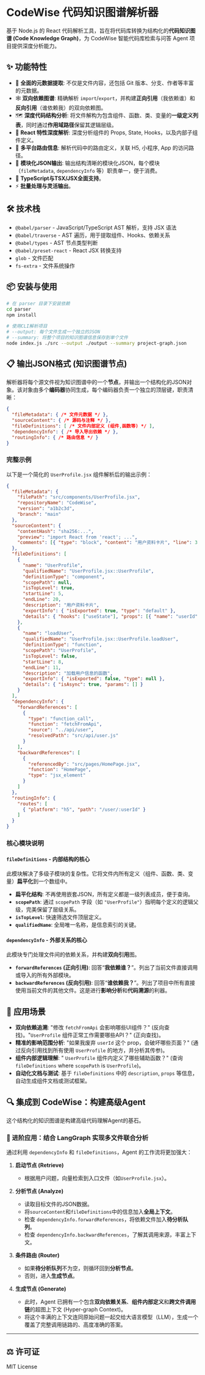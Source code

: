 # CodeWise 代码知识图谱解析器

基于 Node.js 的 React 代码解析工具，旨在将代码库转换为结构化的**代码知识图谱 (Code Knowledge Graph)**，为 CodeWise 智能代码库检索与问答 Agent 项目提供深度分析能力。

## ✨ 功能特性

- 📄 **全面的元数据提取**: 不仅是文件内容，还包括 Git 版本、分支、作者等丰富的元数据。
- 🕸️ **双向依赖图谱**: 精确解析 `import`/`export`，并构建**正向引用**（我依赖谁）和**反向引用**（谁依赖我）的双向依赖图。
- 🗺️ **深度代码结构分析**: 将文件解构为包含组件、函数、类、变量的**一级定义列表**，同时通过**作用域路径**保留其逻辑层级。
- 🔧 **React 特性深度解析**: 深度分析组件的 Props, State, Hooks，以及内部子组件定义。
- 🚀 **多平台路由信息**: 解析代码中的路由定义，关联 H5, 小程序, App 的访问路径。
- 💾 **模块化JSON输出**: 输出结构清晰的模块化JSON，每个模块（`fileMetadata`, `dependencyInfo` 等）职责单一，便于消费。
- 📝 **TypeScript与TSX/JSX全面支持**。
- ⚡ **批量处理与灵活输出**。

## 🛠 技术栈

- `@babel/parser` - JavaScript/TypeScript AST 解析，支持 JSX 语法
- `@babel/traverse` - AST 遍历，用于提取组件、Hooks、依赖关系
- `@babel/types` - AST 节点类型判断
- `@babel/preset-react` - React JSX 转换支持
- `glob` - 文件匹配
- `fs-extra` - 文件系统操作

## 📦 安装与使用

```bash
# 在 parser 目录下安装依赖
cd parser
npm install

# 使用CLI解析项目
# --output: 每个文件生成一个独立的JSON
# --summary: 将整个项目的知识图谱信息保存到单个文件
node index.js ./src --output ./output --summary project-graph.json
```

## 📋 输出JSON格式 (知识图谱节点)

解析器将每个源文件视为知识图谱中的一个**节点**，并输出一个结构化的JSON对象。该对象由多个**编码器**协同生成，每个编码器负责一个独立的顶层键，职责清晰：

```json
{
  "fileMetadata": { /* 文件元数据 */ },
  "sourceContent": { /* 源码与注释 */ },
  "fileDefinitions": [ /* 文件内部定义 (组件,函数等) */ ],
  "dependencyInfo": { /* 导入导出依赖 */ },
  "routingInfo": { /* 路由信息 */ }
}
```

### 完整示例

以下是一个简化的 `UserProfile.jsx` 组件解析后的输出示例：

```json
{
  "fileMetadata": {
    "filePath": "src/components/UserProfile.jsx",
    "repositoryName": "CodeWise",
    "version": "a1b2c3d",
    "branch": "main"
  },
  "sourceContent": {
    "contentHash": "sha256:...",
    "preview": "import React from 'react'; ...",
    "comments": [{ "type": "block", "content": "用户资料卡片", "line": 3 }]
  },
  "fileDefinitions": [
    {
      "name": "UserProfile",
      "qualifiedName": "UserProfile.jsx::UserProfile",
      "definitionType": "component",
      "scopePath": null,
      "isTopLevel": true,
      "startLine": 5,
      "endLine": 20,
      "description": "用户资料卡片",
      "exportInfo": { "isExported": true, "type": "default" },
      "details": { "hooks": ["useState"], "props": [{ "name": "userId" }] }
    },
    {
      "name": "loadUser",
      "qualifiedName": "UserProfile.jsx::UserProfile.loadUser",
      "definitionType": "function",
      "scopePath": "UserProfile",
      "isTopLevel": false,
      "startLine": 8,
      "endLine": 11,
      "description": "加载用户信息的函数",
      "exportInfo": { "isExported": false, "type": null },
      "details": { "isAsync": true, "params": [] }
    }
  ],
  "dependencyInfo": {
    "forwardReferences": [
      {
        "type": "function_call",
        "function": "fetchFromApi",
        "source": "../api/user",
        "resolvedPath": "src/api/user.js"
      }
    ],
    "backwardReferences": [
      {
        "referencedBy": "src/pages/HomePage.jsx",
        "function": "HomePage",
        "type": "jsx_element"
      }
    ]
  },
  "routingInfo": {
    "routes": [
      { "platform": "h5", "path": "/user/:userId" }
    ]
  }
}
```

### 核心模块说明

#### `fileDefinitions` - 内部结构的核心

此模块解决了多级子模块的复杂性。它将文件内所有定义（组件、函数、类、变量）**扁平化**到一个数组中。

- **扁平化结构**: 不再使用嵌套JSON，所有定义都是一级列表成员，便于查询。
- **`scopePath`**: 通过 `scopePath` 字段（如 `"UserProfile"`）指明每个定义的逻辑父级，完美保留了层级关系。
- **`isTopLevel`**: 快速筛选文件顶层定义。
- **`qualifiedName`**: 全局唯一名称，是信息索引的关键。

#### `dependencyInfo` - 外部关系的核心

此模块专门处理文件间的依赖关系，并构建**双向引用**图。

- **`forwardReferences` (正向引用)**: 回答“**我依赖谁？**”。列出了当前文件直接调用或导入的所有外部模块。
- **`backwardReferences` (反向引用)**: 回答“**谁依赖我？**”。列出了项目中所有直接使用当前文件的其他文件。这是进行**影响分析**和**代码溯源**的利器。

## 🎯 应用场景

- **双向依赖追溯**: "修改 `fetchFromApi` 会影响哪些UI组件？" (反向查找)。"`UserProfile` 组件正常工作需要哪些API？" (正向查找)。
- **精准的影响范围分析**: "如果我废弃 `userId` 这个 prop，会破坏哪些页面？" (通过反向引用找到所有使用 `UserProfile` 的地方，并分析其传参)。
- **组件内部逻辑理解**: " `UserProfile` 组件内定义了哪些辅助函数？" (查询 `fileDefinitions` where `scopePath` is `UserProfile`)。
- **自动化文档与测试**: 基于 `fileDefinitions` 中的 `description`, `props` 等信息，自动生成组件文档或测试框架。

## 🔍 集成到 CodeWise：构建高级Agent

这个结构化的知识图谱是构建高级代码理解Agent的基石。

### 🚀 进阶应用：结合 LangGraph 实现多文件联合分析

通过利用 `dependencyInfo` 和 `fileDefinitions`，Agent 的工作流将更加强大：

1.  **启动节点 (Retrieve)**
    -   根据用户问题，向量检索到入口文件（如`UserProfile.jsx`）。

2.  **分析节点 (Analyze)**
    -   读取目标文件的JSON数据。
    -   将`sourceContent`和`fileDefinitions`中的信息加入**全局上下文**。
    -   检查 `dependencyInfo.forwardReferences`，将依赖文件加入**待分析队列**。
    -   检查 `dependencyInfo.backwardReferences`，了解其调用来源，丰富上下文。

3.  **条件路由 (Router)**
    -   如果**待分析队列**不为空，则循环回到**分析节点**。
    -   否则，进入**生成节点**。

4.  **生成节点 (Generate)**
    -   此时，Agent 已拥有一个包含**双向依赖关系**、**组件内部定义**和**跨文件调用链**的超图上下文 (Hyper-graph Context)。
    -   将这个丰满的上下文连同原始问题一起交给大语言模型（LLM），生成一个覆盖了完整调用链路的、高度准确的答案。

---

## ⚖️ 许可证

MIT License 